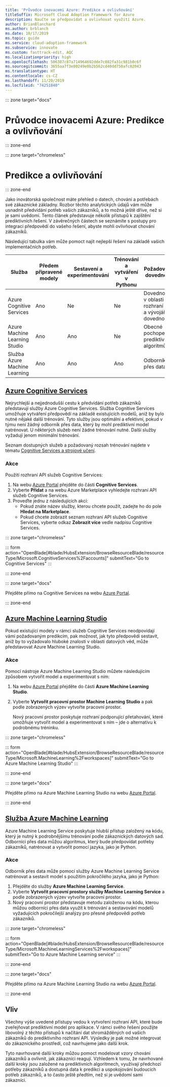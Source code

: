 ```yaml
---
title: 'Průvodce inovacemi Azure: Predikce a ovlivňování'
titleSuffix: Microsoft Cloud Adoption Framework for Azure
description: Naučte se předpovídat a ovlivňovat využití Azure.
author: BrianBlanchard
ms.author: brblanch
ms.date: 10/17/2019
ms.topic: guide
ms.service: cloud-adoption-framework
ms.subservice: innovate
ms.custom: fasttrack-edit, AQC
ms.localizationpriority: high
ms.openlocfilehash: 506387c87a714964692dde7c082fa31c981b0c6f
ms.sourcegitcommit: 3655aa7f3e80249e0b2b562cd40dd750afc82043
ms.translationtype: HT
ms.contentlocale: cs-CZ
ms.lasthandoff: 11/20/2019
ms.locfileid: "74251840"
---
```

::: zone target="docs"

# <a name="azure-innovation-guide-predict-and-influence"></a>Průvodce inovacemi Azure: Predikce a ovlivňování

::: zone-end

::: zone target="chromeless"

# <a name="predict-and-influence"></a>Predikce a ovlivňování

::: zone-end

Jako inovátorská společnost máte přehled o datech, chování a potřebách své zákaznické základny. Rozbor těchto analytických údajů vám může usnadnit předvídání potřeb vašich zákazníků, a to možná ještě dříve, než si je sami uvědomí. Tento článek představuje několik přístupů k zajištění prediktivních řešení. V závěrečných částech se seznámíte s postupy pro integraci předpovědí do vašeho řešení, abyste mohli ovlivňovat chování zákazníků.

Následující tabulka vám může pomoct najít nejlepší řešení na základě vašich implementačních potřeb.

|Služba  |Předem připravené modely  |Sestavení a experimentování  |Trénování a vytváření v Pythonu|Požadované dovednosti|
|---------|---------|---------|---------|---------|
|Azure Cognitive Services|Ano|Ne|Ne|Dovednosti v oblasti rozhraní API a vývojářské dovednosti|
|Azure Machine Learning Studio|Ano|Ano|Ne|Obecné pochopení prediktivních algoritmů|
|Služba Azure Machine Learning|Ano|Ano|Ano|Odborník přes data|

## <a name="azure-cognitive-servicestabcognitiveservices"></a>[Azure Cognitive Services](#tab/CognitiveServices)

Nejrychlejší a nejjednodušší cestu k předvídání potřeb zákazníků představují služby Azure Cognitive Services. Služba Cognitive Services umožňuje vytváření předpovědí na základě existujících modelů, aniž by bylo nutné nějaké další trénování. Tyto služby jsou optimální a efektivní, pokud v týmu není žádný odborník přes data, který by mohl prediktivní model natrénovat. U některých služeb není žádné trénování nutné. Další služby vyžadují jenom minimální trénování.

Seznam dostupných služeb a požadovaný rozsah trénování najdete v tématu [Cognitive Services a strojové učení](https://docs.microsoft.com/azure/cognitive-services/cognitive-services-and-machine-learning#service-requirements-for-the-data-model).

### <a name="action"></a>Akce

Použití rozhraní API služeb Cognitive Services:

1. Na webu [Azure Portal](https://portal.azure.com/#blade/HubsExtension/BrowseResourceBlade/resourceType/Microsoft.CognitiveServices%2Faccounts) přejděte do části **Cognitive Services**.
2. Vyberte **Přidat** a na webu Azure Marketplace vyhledejte rozhraní API služeb Cognitive Services.
3. Proveďte jednu z následujících akcí:
   - Pokud znáte název služby, kterou chcete použít, zadejte ho do pole **Hledat na Marketplace**.
   - Pokud chcete zobrazit seznam rozhraní API služeb Cognitive Services, vyberte odkaz **Zobrazit více** vedle nadpisu Cognitive Services.

::: zone target="chromeless"

<!-- markdownlint-disable DOCSMD001 -->

::: form action="OpenBlade[#blade/HubsExtension/BrowseResourceBlade/resourceType/Microsoft.CognitiveServices%2Faccounts]" submitText="Go to Cognitive Services" :::

<!-- markdownlint-enable DOCSMD001 -->

::: zone-end

::: zone target="docs"

Přejděte přímo na Cognitive Services na webu [Azure Portal](https://portal.azure.com/#blade/HubsExtension/BrowseResourceBlade/resourceType/Microsoft.CognitiveServices%2Faccounts).

::: zone-end

## <a name="azure-machine-learning-studiotabmachinelearningstudio"></a>[Azure Machine Learning Studio](#tab/MachineLearningStudio)

Pokud existující modely v rámci služeb Cognitive Services neodpovídají vámi požadovaným predikcím, pak možnost, jak tyto předpovědi sestavit, aniž by to vyžadovalo hluboké znalosti v oblasti datových věd, může představovat Azure Machine Learning Studio.

<!-- markdownlint-disable MD024 -->

### <a name="action"></a>Akce

Pomocí nástroje Azure Machine Learning Studio můžete následujícím způsobem vytvořit model a experimentovat s ním:

1. Na webu [Azure Portal](https://portal.azure.com/#blade/HubsExtension/BrowseResourceBlade/resourceType/Microsoft.MachineLearning%2Fworkspaces) přejděte do části **Azure Machine Learning Studio**.
2. Vyberte **Vytvořit pracovní prostor Machine Learning Studio** a pak podle zobrazených výzev vytvořte pracovní prostor.

   Nový pracovní prostor poskytuje rozhraní podporující přetahování, které umožňuje vytvořit model a experimentovat s ním – jde o alternativu k podrobnému tréninku.

::: zone target="chromeless"

<!-- markdownlint-disable DOCSMD001 -->

::: form action="OpenBlade[#blade/HubsExtension/BrowseResourceBlade/resourceType/Microsoft.MachineLearning%2Fworkspaces]" submitText="Go to Azure Machine Learning Studio" :::

<!-- markdownlint-enable DOCSMD001 -->

::: zone-end

::: zone target="docs"

Přejděte přímo na Azure Machine Learning Studio na webu [Azure Portal](https://portal.azure.com/#blade/HubsExtension/BrowseResourceBlade/resourceType/Microsoft.MachineLearning%2Fworkspaces).

::: zone-end

## <a name="azure-machine-learning-servicetabmachinelearningservice"></a>[Služba Azure Machine Learning](#tab/MachineLearningService)

Azure Machine Learning Service poskytuje hlubší přístup založený na kódu, který je nutný k podrobnějšímu trénování podle zákaznických datových sad. Odborníci přes data můžou algoritmus, který bude předpovídat potřeby zákazníků, natrénovat a vytvořit pomocí jazyka, jako je Python.

### <a name="action"></a>Akce

Odborník přes data může pomocí služby Azure Machine Learning Service natrénovat a sestavit model s použitím pokročilého jazyka, jako je Python:

1. Přejděte do služby **Azure Machine Learning Service**.
2. Vyberte **Vytvořit pracovní prostory služby Machine Learning Service** a podle zobrazených výzev vytvořte pracovní prostor.
3. Nový pracovní prostor představuje metodu založenou na kódu, kterou můžou odborníci přes data využít k trénování a sestavování modelů vyžadujících pokročilejší analýzy pro přesné předpovědi potřeb zákazníků.

::: zone target="chromeless"

<!-- markdownlint-disable DOCSMD001 -->

::: form action="OpenBlade[#blade/HubsExtension/BrowseResourceBlade/resourceType/Microsoft.MachineLearningServices%2Fworkspaces]" submitText="Go to Azure Machine Learning service" :::

<!-- markdownlint-enable DOCSMD001 -->

::: zone-end

::: zone target="docs"

Přejděte přímo na Azure Machine Learning Studio na webu [Azure Portal](https://portal.azure.com/#blade/HubsExtension/BrowseResourceBlade/resourceType/Microsoft.MachineLearningServices%2Fworkspaces).

::: zone-end

## <a name="influence"></a>Vliv

Všechny výše uvedené přístupy vedou k vytvoření rozhraní API, které bude zveřejňovat prediktivní model pro aplikace. V rámci svého řešení použijte libovolný z těchto přístupů k načítání dat shromážděných od vašich zákazníků do prediktivního rozhraní API. Výsledky je pak možné integrovat do zákaznického prostředí, což navrhujeme jako další krok.

Tyto navrhované další kroky můžou pomoct modelovat vzory chování zákazníků a ovlivnit, jak zákazníci reagují. Vzhledem k tomu, že navrhované další kroky jsou založené na prediktivních algoritmech, využívají předchozí potřeby zákazníků a dostupná data k predikci a uspokojování budoucích potřeb zákazníků, a to často ještě předtím, než si je uvědomí sami zákazníci.
